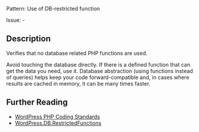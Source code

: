 Pattern: Use of DB-restricted function

Issue: -

## Description

Verifies that no database related PHP functions are used.

Avoid touching the database directly. If there is a defined function that can get the data you need, use it. Database abstraction (using functions instead of queries) helps keep your code forward-compatible and, in cases where results are cached in memory, it can be many times faster.

## Further Reading

* [WordPress PHP Coding Standards](https://make.wordpress.org/core/handbook/best-practices/coding-standards/php/#database-queries)
* [WordPress.DB.RestrictedFunctions](https://github.com/WordPress/WordPress-Coding-Standards/tree/develop/WordPress/Sniffs/DB/RestrictedFunctionsSniff.php)